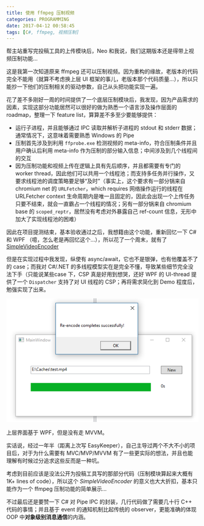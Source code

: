 ```yaml
---
title: 使用 ffmpeg 压制视频
categories: PROGRAMMING
date: 2017-04-12 00:58:45
tags: [C#, ffmpeg, 视频压制]
---
```

帮主站重写完投稿工具的上传模块后，Neo 和我说，我们这期版本还是得带上视频压制功能...

这是我第一次知道原来 ffmpeg 还可以压制视频。因为重构的缘故，老版本的代码完全不能用（就算不考虑换上层 UI 框架的事儿，老版本那个代码质量...），所以只能抄一下他们的压制相关的驱动参数，自己从头把功能实现一遍。

花了差不多刚好一周的时间提供了一个底层压制模块后，我发现，因为产品需求的因素，实现这部分功能居然可以很好的做为熟悉一个语言涉及操作层面的 roadmap，整理一下 feature list，算算差不多至少要能够提供：
- 运行子进程，并且能够通过 IPC 读取并解析子进程的 stdout 和 stderr 数据；通常情况下，这意味着需要熟悉 Windows 的 Pipe
- 压制首先涉及到利用 `ffprobe.exe` 检测视频的 meta-info，符合压制条件并且用户确认后利用 meta-info 作为压制的部分输入信息；中间涉及到几个线程间的交互
- 因为压制功能和视频上传在逻辑上具有先后顺序，并且都需要有专门的 worker thread，因此他们可以共用一个线程池；而支持多任务并行操作，又要求线程池的调度策略要足够“及时”（事实上，这个要求有一部分锅来自 chromium net 的 `URLFetcher`，which requires 网络操作运行的线程在 URLFetcher context 生命周期内是唯一且固定的，因此会出现一个上传任务只要不结束，就会一直霸占一个线程的情况；另有一部分锅来自 chromium base 的 `scoped_reptr`，居然没有考虑对外暴露自己 ref-count 信息，无形中加大了实现线程池的困难）

因此在项目提测结束，基本验收通过之后，我想籍由这个功能，重新回忆一下 C# 和 WPF （噫，怎么老是再回忆这个...），所以花了一个周末，就有了 [SimpleVideoEncoder](https://github.com/kingsamchen/Eureka/tree/master/SimpleVideoEncoder)

但是在实现过程中我发现，纵使有 async/await，它也不是银弹，也有他覆盖不了的 case；而我对 C#/.NET 的多线程模型实在是完全不懂，导致某些细节完全没法下手（只能说某些case 下，CSP 真是好用到想哭，还好 WPF 的 UI-thread 提供了一个 `Dispatcher` 支持了对 UI 线程的 CSP；再将需求简化到 Demo 程度后，勉强实现了出来。

![](/img/ffmpeg-encode.png)

上层界面基于 WPF，但是没有走 MVVM。

实话说，经过一年半（距离上次写 EasyKeeper），自己主导过两个不大不小的项目后，对于为什么需要有 MVC/MVP/MVVM 有了一些更实际的想法，并且也能理解有时候过分追求这些反而是一种坑。

考虑到目前应该是没法公开为投稿工具写的那部分代码（压制模块算起来大概有 1K+ lines of code），所以这个 *SimpleVideoEncoder* 的意义也大大折扣，基本只能作为一个 ffmpeg 压制功能的简单展示...

不过最后还是要赞一下 C# 对 Pipe IPC 的封装，几行代码做了需要几十行 C++ 代码的事情；并且基于 event 的通知机制比起传统的 observer，更能准确的体现 OOP 中**对象级别消息通信**的内涵。